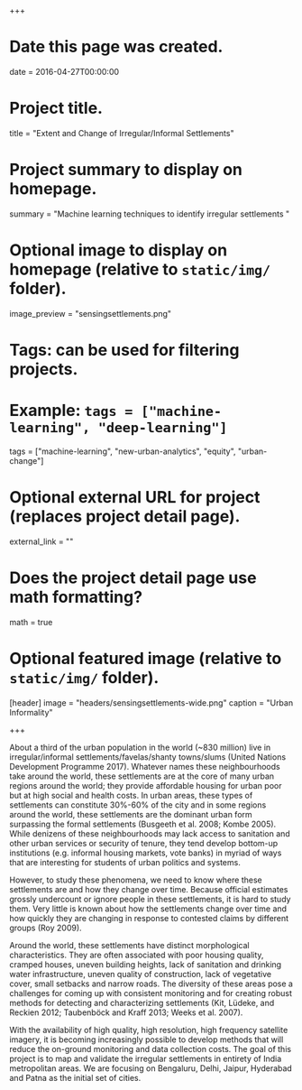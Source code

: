 +++
# Date this page was created.
date = 2016-04-27T00:00:00

# Project title.
title = "Extent and Change of Irregular/Informal Settlements"

# Project summary to display on homepage.
summary = "Machine learning techniques to identify irregular settlements "

# Optional image to display on homepage (relative to `static/img/` folder).
image_preview = "sensingsettlements.png"

# Tags: can be used for filtering projects.
# Example: `tags = ["machine-learning", "deep-learning"]`
tags = ["machine-learning", "new-urban-analytics", "equity", "urban-change"]

# Optional external URL for project (replaces project detail page).
external_link = ""

# Does the project detail page use math formatting?
math = true

# Optional featured image (relative to `static/img/` folder).
[header]
image = "headers/sensingsettlements-wide.png"
caption = "Urban Informality"

+++

About a third of the urban population in the world (~830 million) live in irregular/informal settlements/favelas/shanty towns/slums (United Nations Development Programme 2017). Whatever names these neighbourhoods take around the world, these settlements are at the core of many urban regions around the world; they provide affordable housing for urban poor but at high social and health costs. In urban areas, these types of settlements can constitute 30%-60% of the city and in some regions around the world, these settlements are the dominant urban form surpassing the formal settlements (Busgeeth et al. 2008; Kombe 2005). While denizens of these neighbourhoods may lack access to sanitation and other urban services or security of tenure, they tend develop bottom-up institutions (e.g. informal housing markets, vote banks) in myriad of ways that are interesting for students of urban politics and systems. 

However, to study these phenomena, we need to know where these settlements are and how they change over time. Because official
estimates grossly undercount or ignore people in these settlements, it is hard to study them. Very little is known about how the settlements change over time and how quickly they are changing in response to contested claims by different groups (Roy 2009).

Around the world, these settlements have distinct morphological characteristics. They are often associated with poor housing quality, cramped houses, uneven building heights, lack of sanitation and drinking water infrastructure, uneven quality of construction, lack of vegetative cover, small setbacks and narrow roads. The diversity of these areas pose a challenges for coming up with consistent monitoring and for creating robust methods for detecting and characterizing settlements (Kit, Lüdeke, and Reckien 2012; Taubenböck and Kraff 2013; Weeks et al. 2007).

With the availability of high quality, high resolution, high frequency satellite imagery, it is becoming increasingly possible to develop methods that will reduce the on-ground monitoring and data collection costs. The goal of this project is to map and validate the irregular settlements in entirety of India metropolitan areas. We are focusing on Bengaluru, Delhi, Jaipur, Hyderabad and Patna as the initial set of cities.
